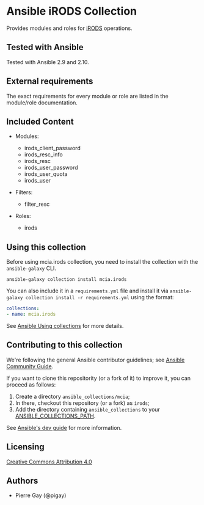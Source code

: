 # Ansible iRODS Collection

Provides modules and roles for [iRODS](http://irods.org/) operations.

## Tested with Ansible

Tested with Ansible 2.9 and 2.10.

## External requirements

The exact requirements for every module or role are listed in the module/role
documentation.

## Included Content

* Modules:
  * irods_client_password
  * irods_resc_info
  * irods_resc
  * irods_user_password
  * irods_user_quota
  * irods_user

* Filters:
  * filter_resc

* Roles:
  * irods

## Using this collection

Before using mcia.irods collection, you need to install the collection with the
`ansible-galaxy` CLI.

    ansible-galaxy collection install mcia.irods

You can also include it in a `requirements.yml` file and install it via
`ansible-galaxy collection install -r requirements.yml` using the format:

```yaml
collections:
- name: mcia.irods
```

See [Ansible Using collections](https://docs.ansible.com/ansible/latest/user_guide/collections_using.html) for more details.

## Contributing to this collection

<!--Describe how the community can contribute to your collection. At a minimum,
include how and where users can create issues to report problems or request
features for this collection.  List contribution requirements, including
preferred workflows and necessary testing, so you can benefit from community
PRs. If you are following general Ansible contributor guidelines, you can link
to - [Ansible Community Guide](https://docs.ansible.com/ansible/latest/community/index.html).
-->

We're following the general Ansible contributor guidelines; see [Ansible Community Guide](https://docs.ansible.com/ansible/latest/community/index.html).

If you want to clone this repositority (or a fork of it) to improve it, you can
proceed as follows:
1. Create a directory `ansible_collections/mcia`;
2. In there, checkout this repository (or a fork) as `irods`;
3. Add the directory containing `ansible_collections` to your [ANSIBLE_COLLECTIONS_PATH](https://docs.ansible.com/ansible/latest/reference_appendices/config.html#collections-paths).

See [Ansible's dev guide](https://docs.ansible.com/ansible/devel/dev_guide/developing_collections.html#contributing-to-collections) for more information.

## Licensing

[Creative Commons Attribution 4.0](https://creativecommons.org/licenses/by/4.0/)

## Authors

* Pierre Gay (@pigay)
